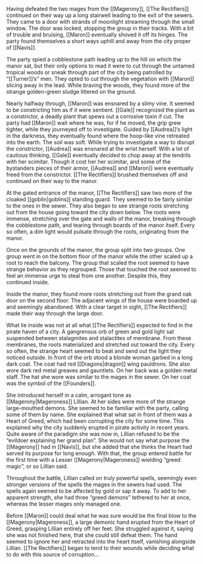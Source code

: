 Having defeated the two mages from the [[Magerony]], [[The Rectifiers]] continued on their way up a long stairwell leading to the exit of the sewers. They came to a door with strands of moonlight streaming through the small window. The door was locked, stopping the group in their tracks. With a bit of trouble and bruising, [[Maron]] eventually shoved it off its hinges. The party found themselves a short ways uphill and away from the city proper of [[Navis]]. 

The party spied a cobblestone path leading up to the hill on which the manor sat, but their only options to read it were to cut through the untamed tropical woods or sneak through part of the city being patrolled by “[[Turner]]’s” men. They opted to cut through the vegetation with [[Maron]] slicing away in the lead. While braving the woods, they found more of the strange golden-green sludge littered on the ground. 

Nearly halfway through, [[Maron]] was ensnared by a slimy vine. It seemed to be constricting him as if it were sentient. [[Gale]] recognized the plant as a constrictor, a deadly plant that spews out a corrosive toxin if cut. The party had [[Maron]] wait where he was, for if he moved, the grip grew tighter, while they journeyed off to investigate. Guided by [[Audrea]]’s light in the darkness, they eventually found where the hoop-like vine retreated into the earth. The soil was soft. While trying to investigate a way to disrupt the constrictor, [[Audrea]] was ensnared at the wrist herself. With a lot of cautious thinking, [[Gale]] eventually decided to chop away at the tendrils with her scimitar. Though it cost her her scimitar, and some of the bystanders pieces of their armor, [[Audrea]] and [[Maron]] were eventually freed from the constrictor. [[The Rectifiers]] brushed themselves off and continued on their way to the manor.

At the gated entrance of the manor, [[The Rectifiers]] saw two more of the cloaked [[goblin|goblins]] standing guard. They seemed to be fairly similar to the ones in the sewer. They also began to see strange roots stretching out from the house going toward the city down below. The roots were immense, stretching over the gate and walls of the manor, breaking through the cobblestone path, and tearing through boards of the manor itself. Every so often, a dim light would pulsate through the roots, originating from the manor. 

Once on the grounds of the manor, the group split into two groups. One group went in on the bottom floor of the manor while the other scaled up a root to reach the balcony. The group that scaled the root seemed to have strange behavior as they regrouped. Those that touched the root seemed to feel an immense urge to steal from one another. Despite this, they continued inside. 

Inside the manor, they found more roots stretching out from the grand oak door on the second floor. The adjacent wings of the house were boarded up and seemingly abandoned. With a clear target in sight, [[The Rectifiers]] made their way through the large door. 

What lie inside was not at all what [[The Rectifiers]] expected to find in the pirate haven of a city. A gangrenous orb of green and gold light sat suspended between stalagmites and stalactites of membrane. From these membranes, the roots materialized and stretched out toward the city. Every so often, the strange heart seemed to beat and send out the light they noticed outside. In front of the orb stood a blonde woman garbed in a long dark coat. The coat had red [[Dragons|dragon]] wing pauldrons. She also wore dark red metal greaves and gauntlets. On her back was a golden metal staff. The hat she wore was similar to the mages in the sewer. On her coat was the symbol of the [[Founders]].

She introduced herself in a calm, arrogant tone as [[Magerony|Mageroness]] Lillian. At her sides were more of the strange large-mouthed demons. She seemed to be familiar with the party, calling some of them by name. She explained that what sat in front of them was a Heart of Greed, which had been corrupting the city for some time. This explained why the city suddenly erupted in pirate activity in recent years. Quite aware of the paradigm she was now in, Lillian refused to be the “evildoer explaining her grand plan”. She would not say what purpose the [[Magerony]] had in [[Navis]], but she added that she thinks the Heart had served its purpose for long enough. With that, the group entered battle for the first time with a Lesser [[Magerony|Mageroness]] wielding “greed magic”, or so Lillian said. 

Throughout the battle, Lillian called on truly powerful spells, seemingly even stronger versions of the spells the mages in the sewers had used. The spells again seemed to be affected by gold or sap it away. To add to her apparent strength, she had three “greed demons” tethered to her at once, whereas the lesser mages only managed one. 

Before [[Maron]] could deal what he was sure would be the final blow to the [[Magerony|Mageroness]], a large demonic hand erupted from the Heart of Greed, grasping Lillian entirely off her feet. She struggled against it, saying she was not finished here, that she could still defeat them. The hand seemed to ignore her and retracted into the heart itself, vanishing alongside Lillian. [[The Rectifiers]] began to tend to their wounds while deciding what to do with this source of corruption...